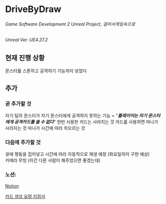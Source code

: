 # DriveByDraw
###### Game Software Development 2 Unreal Project, 걸어서게임속으로
###### Unreal Ver. UE4.27.2
      
## 현재 진행 상황
  몬스터를 스폰하고 공격하기 기능까지 넣었다

## 추가
### 곧 추가할 것 
  자기 팀의 몬스터가 자기 몬스터에게 공격하지 못하는 기능 = "___플레이어는 자기 몬스터에게 공격카드를 쓸 수 없다___"
  한번 사용한 카드는 사라지는 것
  카드를 사용하면 마나가 사라지는 것
  마나가 시간에 따라 차오르는 것
  
### 다음에 추가할 것
  큐에 행동을 집어넣고 시간에 따라 자동적으로 재생 예정 (화요일까지 구현 예상)   
  카메라 무빙 (이건 다른 사람이 해주었으면 좋겠는데)

### 노션: 
  [Notion](https://www.notion.so/Drive-By-Draw-4565dfbf72584ae49c42e5e9fff1b272, "Drive BY Draw")
     
  [카드 생성 요령 지침서](https://www.notion.so/330da3b9606e4d59afcca346780d632a, "Asset Making")
